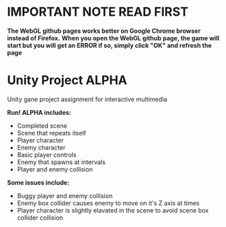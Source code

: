 # IMPORTANT NOTE READ FIRST
**The WebGL github pages works better on Google Chrome browser instead of Firefox.**
**When you open the WebGL github page, the game will start but you will get an ERROR if so, simply click "OK" and refresh the page** 

# Unity Project ALPHA
Unity gane project assignment for interactive multimedia

__Run! ALPHA includes:__
  - Completed scene
  - Scene that repeats itself
  - Player character
  - Enemy character
  - Basic player controls
  - Enemy that spawns at intervals
  - Player and enemy collision
  
 __Some issues include:__
  - Buggy player and enemy collision
  - Enemy box collider causes enemy to move on it's Z axis at times
  - Player character is slightly elavated in the scene to avoid scene box collider collision
